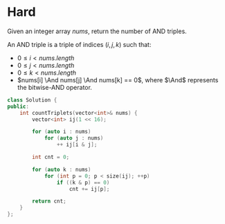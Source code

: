 # Hard

Given an integer array $nums$, return the number of AND triples.

An AND triple is a triple of indices $(i, j, k)$ such that:

- $0 \leq i < nums.length$
- $0 \leq j < nums.length$
- $0 \leq k < nums.length$
- $nums[i] \And nums[j] \And nums[k] == 0$, where $\And$ represents the bitwise-AND operator.

```cpp
class Solution {
public:
    int countTriplets(vector<int>& nums) {
        vector<int> ij(1 << 16);

        for (auto i : nums)
            for (auto j : nums)
                ++ ij[i & j];

        int cnt = 0;

        for (auto k : nums)
            for (int p = 0; p < size(ij); ++p)
                if ((k & p) == 0)
                    cnt += ij[p];

        return cnt;
    }
};
```
